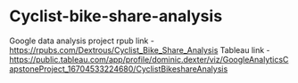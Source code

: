 # Cyclist-bike-share-analysis
Google data analysis project
rpub link - https://rpubs.com/Dextrous/Cyclist_Bike_Share_Analysis
Tableau link - https://public.tableau.com/app/profile/dominic.dexter/viz/GoogleAnalyticsCapstoneProject_16704533224680/CyclistBikeshareAnalysis
